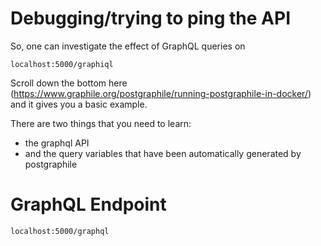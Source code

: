 # Debugging/trying to ping the API

So, one can investigate the effect of GraphQL queries on 

```
localhost:5000/graphiql
```

Scroll down the bottom here (https://www.graphile.org/postgraphile/running-postgraphile-in-docker/) and it gives you a basic example.

There are two things that you need to learn:
- the graphql API
- and the query variables that have been automatically generated by postgraphile 


# GraphQL Endpoint

```
localhost:5000/graphql
```